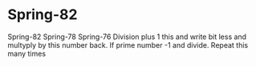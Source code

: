 # Spring-82
Spring-82
Spring-78 Spring-76 Division plus 1 this and write bit less and multyply by this number back. If prime number -1 and divide. Repeat this many times


